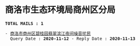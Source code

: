 # 商洛市生态环境局商州区分局
<pre><b>TOTAL MAILS : 1</b></pre>
<pre>
- <a href="../../categories/mails/6604.md">商洛市商州区碧桂园翡翠滨江夜间噪音扰民</a><br/>  Query Date : <b>2020-11-12</b> - Reply Date : <b>2020-11-13</b>
</pre>
